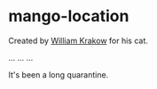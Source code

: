 # mango-location
Created by [William Krakow]('https://williamkrakow.dev') for his cat.

...
...
...

It's been a long quarantine.
